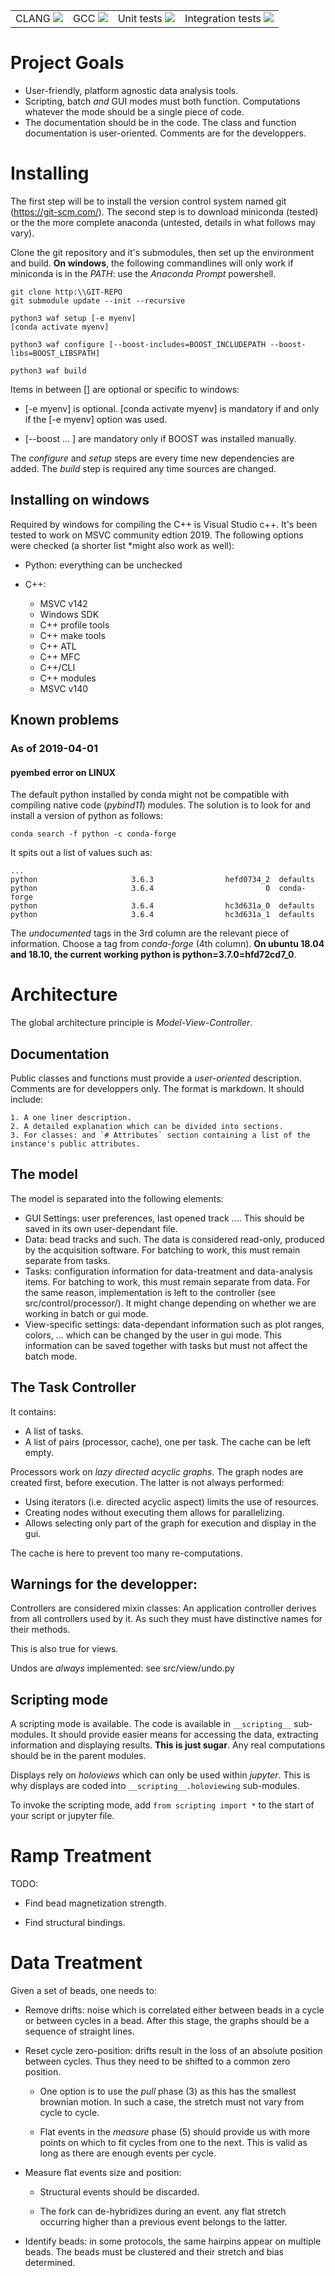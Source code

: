 <table>
<tr> <td>CLANG <a href=/viewType.html?buildTypeId=BuildClang&guest=1">
<img src="http://jupyter.depixus.org:8111/app/rest/builds/buildType:BuildClang/statusIcon"/>
</a></td>

<td>GCC <a href="http://jupyter.depixus.org:8111/viewType.html?buildTypeId=Trackanalysis_Build&guest=1">
<img src="http://jupyter.depixus.org:8111/app/rest/builds/buildType:Trackanalysis_Build/statusIcon"/>
</a></td>

<td>Unit tests <a href="http://jupyter.depixus.org:8111/viewType.html?buildTypeId=Trackanalysis_IntegrationTest&guest=1">
<img src="http://jupyter.depixus.org:8111/app/rest/builds/buildType:Trackanalysis_IntegrationTest/statusIcon"/>
</a></td>

<td>Integration tests <a href="http://jupyter.depixus.org:8111/viewType.html?buildTypeId=Trackanalysis_Test&guest=1">
<img src="http://jupyter.depixus.org:8111/app/rest/builds/buildType:Trackanalysis_Test/statusIcon"/>
</a></td>
</table>

# Project Goals

* User-friendly, platform agnostic data analysis tools.
* Scripting, batch *and* GUI modes must both function. Computations whatever the
mode should be a single piece of code.
* The documentation should be in the code. The class and function documentation
is user-oriented. Comments are for the developpers. 

# Installing

The first step will be to install the version control system named git (https://git-scm.com/).
The second step is to download miniconda (tested) or the the more complete anaconda
(untested, details in what follows may vary). 

Clone the git repository and it's submodules, then set up the 
environment and build. **On windows**, the following commandlines will only work if
miniconda is in the *PATH*: use the *Anaconda Prompt* powershell.

```shell
git clone http:\\GIT-REPO
git submodule update --init --recursive

python3 waf setup [-e myenv]
[conda activate myenv]

python3 waf configure [--boost-includes=BOOST_INCLUDEPATH --boost-libs=BOOST_LIBSPATH]

python3 waf build
```

Items in between [] are optional or specific to windows:

* [-e myenv] is optional. [conda activate myenv] is mandatory if and
  only if the [-e myenv] option was used.

* [--boost ... ] are mandatory only if BOOST was installed manually.

The *configure* and *setup* steps are every time new dependencies
are added. The *build* step is required any time sources are
changed.

## Installing on windows

Required by windows for compiling the C++ is Visual Studio c++. It's been tested
to work on MSVC community edtion 2019. The following options were checked
(a shorter list *might also work as well):

* Python: everything can be unchecked
* C++:

  * MSVC v142
  * Windows SDK
  * C++ profile tools
  * C++ make tools
  * C++ ATL
  * C++ MFC
  * C++/CLI
  * C++ modules
  * MSVC v140

## Known problems

### As of 2019-04-01

#### pyembed error on LINUX

The default python installed by conda might not be compatible with compiling
native code (*pybind11*) modules. The solution is to look for and install a
version of python as follows:

```shell
conda search -f python -c conda-forge
```

It spits out a list of values such as:

    ...
    python                     3.6.3                hefd0734_2  defaults       
    python                     3.6.4                         0  conda-forge    
    python                     3.6.4                hc3d631a_0  defaults       
    python                     3.6.4                hc3d631a_1  defaults 

The *undocumented* tags in the 3rd column are the relevant piece of information.
Choose a tag from *conda-forge* (4th column). **On ubuntu 18.04 and 18.10, the
current working python is python=3.7.0=hfd72cd7_0**.

# Architecture

The global architecture principle is *Model-View-Controller*.

## Documentation

Public classes and functions must provide a *user-oriented* description. Comments
are for developpers only. The format is markdown. It should include:

    1. A one liner description.
    2. A detailed explanation which can be divided into sections.
    3. For classes: and `# Attributes` section containing a list of the
    instance's public attributes.

## The model

The model is separated into the following elements:

* GUI Settings: user preferences, last opened track .... This should be saved in its own user-dependant file.
* Data: bead tracks and such. The data is considered read-only, produced by the acquisition software.
  For batching to work, this must remain separate from tasks.
* Tasks: configuration information for data-treatment and data-analysis items.
  For batching to work, this must remain separate from data. For the same reason,
  implementation is left to the controller (see src/control/processor/). It might
  change depending on whether we are working in batch or gui mode.
* View-specific settings: data-dependant information such as plot ranges, colors,
  ... which can be changed by the user in gui mode. This information can be saved
  together with tasks but must not affect the batch mode.

## The Task Controller

It contains:

* A list of tasks.
* A list of pairs (processor, cache), one per task. The cache can be left empty.

Processors work on *lazy* *directed acyclic graphs*. The graph nodes are created
first, before execution. The latter is not always performed:
* Using iterators (i.e. directed acyclic aspect) limits the use of resources.
* Creating nodes without executing them allows for parallelizing.
* Allows selecting only part of the graph for execution and display in the gui.

The cache is here to prevent too many re-computations.

## Warnings for the developper:

Controllers are considered mixin classes: An application controller derives from
all controllers used by it. As such they must have distinctive names for their methods.

This is also true for views.

Undos are *always* implemented: see src/view/undo.py

## Scripting mode

A scripting mode is available. The code is available in `__scripting__` sub-modules.
It should provide easier means for accessing the data, extracting information and
displaying results. **This is just sugar**. Any real computations should be in the
parent modules.

Displays rely on *holoviews* which can only be used within *jupyter*. This is why
displays are coded into `__scripting__.holoviewing` sub-modules.

To invoke the scripting mode, add `from scripting import *` to the start of your
script or jupyter file.

# Ramp Treatment

TODO:

* Find bead magnetization strength.

* Find structural bindings.

# Data Treatment

Given a set of beads, one needs to:

* Remove drifts: noise which is correlated either between beads in a cycle or between
  cycles in a bead. After this stage, the graphs should be a sequence of straight lines.

* Reset cycle zero-position: drifts result in the loss of an absolute position between cycles.
  Thus they need to be shifted to a common zero position.

    * One option is to use the *pull* phase (3) as this has the smallest
      brownian motion. In such a case, the stretch must not vary from cycle to
      cycle.

    * Flat events in the *measure* phase (5) should provide us with more points 
    on which to fit cycles from one to the next. This is valid as long as there
    are enough events per cycle.

* Measure flat events size and position:

    * Structural events should be discarded.

    * The fork can de-hybridizes during an event. any flat stretch occurring
      higher than a previous event belongs to the latter.

* Identify beads: in some protocols, the same hairpins appear on multiple beads.
  The beads must be clustered and their stretch and bias determined.
